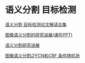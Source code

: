 # 语义分割 目标检测
[语义分割 目标检测论文解读合集](https://blog.csdn.net/column/details/18106.html)

[图像语义分割的研究进展(课件PPT)](https://blog.csdn.net/sparkexpert/article/details/74279793)

[语义分割研究进展](https://blog.csdn.net/cheese_pop/article/details/56014439)

[图像语义分割之FCN和CRF 条件随机场](https://blog.csdn.net/u012759136/article/details/52434826)
